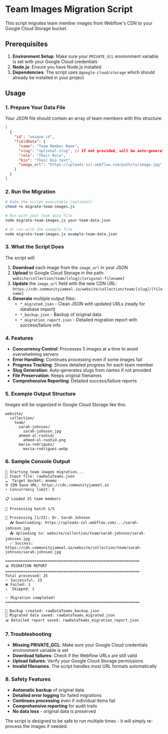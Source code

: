 # Team Images Migration Script

This script migrates team member images from Webflow's CDN to your Google Cloud Storage bucket.

## Prerequisites

1. **Environment Setup**: Make sure your `PRIVATE_GCL` environment variable is set with your Google Cloud credentials
2. **Node.js**: Ensure you have Node.js installed
3. **Dependencies**: The script uses `@google-cloud/storage` which should already be installed in your project

## Usage

### 1. Prepare Your Data File

Your JSON file should contain an array of team members with this structure:

```json
[
  {
    "id": "unique-id",
    "fieldData": {
      "name": "Team Member Name",
      "slug": "optional-slug", // If not provided, will be auto-generated from name
      "role": "Their Role",
      "bio": "Their bio text",
      "image_url": "https://uploads-ssl.webflow.com/path/to/image.jpg"
    }
  }
]
```

### 2. Run the Migration

```bash
# Make the script executable (optional)
chmod +x migrate-team-images.js

# Run with your team data file
node migrate-team-images.js your-team-data.json

# Or run with the example file
node migrate-team-images.js example-team-data.json
```

### 3. What the Script Does

The script will:

1. **Download** each image from the `image_url` in your JSON
2. **Upload** to Google Cloud Storage in the path: `website/collection/team/[slug]/[original-filename]`
3. **Update** the `image_url` field with the new CDN URL: `https://cdn.communityjameel.io/website/collection/team/[slug]/[filename]`
4. **Generate** multiple output files:
   - `*_migrated.json` - Clean JSON with updated URLs (ready for database import)
   - `*_backup.json` - Backup of original data
   - `*_migration_report.json` - Detailed migration report with success/failure info

### 4. Features

- **Concurrency Control**: Processes 5 images at a time to avoid overwhelming servers
- **Error Handling**: Continues processing even if some images fail
- **Progress Tracking**: Shows detailed progress for each team member
- **Slug Generation**: Auto-generates slugs from names if not provided
- **File Preservation**: Keeps original filenames
- **Comprehensive Reporting**: Detailed success/failure reports

### 5. Example Output Structure

Images will be organized in Google Cloud Storage like this:

```
website/
  collection/
    team/
      sarah-johnson/
        sarah-johnson.jpg
      ahmed-al-rashid/
        ahmed-al-rashid.png
      maria-rodriguez/
        maria-rodriguez.webp
```

### 6. Sample Console Output

```
🚀 Starting team images migration...
📂 Input file: rawDataTeams.json
☁️  Target bucket: mnemo
🌐 CDN base URL: https://cdn.communityjameel.io
⚡ Concurrency limit: 5

📋 Loaded 25 team members

🚀 Processing batch 1/5

🔄 Processing [1/25]: Dr. Sarah Johnson
  📥 Downloading: https://uploads-ssl.webflow.com/.../sarah-johnson.jpg
  📤 Uploading to: website/collection/team/sarah-johnson/sarah-johnson.jpg
  ✅ Success: https://cdn.communityjameel.io/website/collection/team/sarah-johnson/sarah-johnson.jpg

============================================================
📊 MIGRATION REPORT
============================================================
Total processed: 25
✅ Successful: 23
❌ Failed: 1
⚠️  Skipped: 1

✨ Migration completed!
============================================================

💾 Backup created: rawDataTeams_backup.json
📝 Migrated data saved: rawDataTeams_migrated.json
📊 Detailed report saved: rawDataTeams_migration_report.json
```

### 7. Troubleshooting

- **Missing PRIVATE_GCL**: Make sure your Google Cloud credentials environment variable is set
- **Download failures**: Check if the Webflow URLs are still valid
- **Upload failures**: Verify your Google Cloud Storage permissions
- **Invalid filenames**: The script handles most URL formats automatically

### 8. Safety Features

- **Automatic backup** of original data
- **Detailed error logging** for failed migrations
- **Continues processing** even if individual items fail
- **Comprehensive reporting** for audit trails
- **No data loss** - original data is preserved

The script is designed to be safe to run multiple times - it will simply re-process the images if needed.
